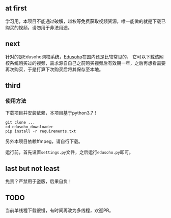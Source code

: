 ## at first
学习用，本项目不能通过破解，越权等免费获取视频资源，唯一能做的就是下载已购买的视频，请勿用于非法用途。

## next
针对的是Edusoho网校系统，[Edusoho](http://www.edusoho.com/category/1/cases)在国内还是比较常见的，
它可以下载该网校系统购买过的视频，需求源自自己之前购买视频后有效期一年，之后再想看需要再次购买，于是打算下次购买后将其保存至本地。

## third
### 使用方法
下载项目并安装依赖，本项目基于python3.7！
```
git clone ...
cd edusoho_downloader
pip install -r requirements.txt
```
另外本项目依赖ffmpeg，请自行下载。

运行前，首先设置`settings.py`文件，之后运行`edusoho.py`即可。

## last but not least
免责？严禁用于盗版，后果自负！

## TODO
当前单线程下载很慢，有时间再改为多线程，欢迎PR。